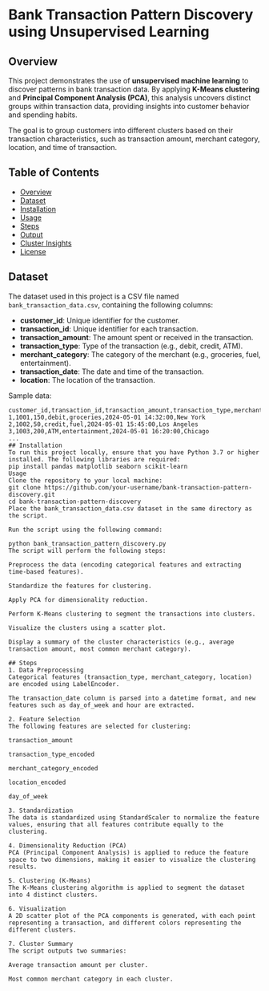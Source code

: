 # Bank Transaction Pattern Discovery using Unsupervised Learning

## Overview

This project demonstrates the use of **unsupervised machine learning** to discover patterns in bank transaction data. By applying **K-Means clustering** and **Principal Component Analysis (PCA)**, this analysis uncovers distinct groups within transaction data, providing insights into customer behavior and spending habits. 

The goal is to group customers into different clusters based on their transaction characteristics, such as transaction amount, merchant category, location, and time of transaction.

## Table of Contents

- [Overview](#overview)
- [Dataset](#dataset)
- [Installation](#installation)
- [Usage](#usage)
- [Steps](#steps)
- [Output](#output)
- [Cluster Insights](#cluster-insights)
- [License](#license)

## Dataset

The dataset used in this project is a CSV file named `bank_transaction_data.csv`, containing the following columns:

- **customer_id**: Unique identifier for the customer.
- **transaction_id**: Unique identifier for each transaction.
- **transaction_amount**: The amount spent or received in the transaction.
- **transaction_type**: Type of the transaction (e.g., debit, credit, ATM).
- **merchant_category**: The category of the merchant (e.g., groceries, fuel, entertainment).
- **transaction_date**: The date and time of the transaction.
- **location**: The location of the transaction.

Sample data:
```csv
customer_id,transaction_id,transaction_amount,transaction_type,merchant_category,transaction_date,location
1,1001,150,debit,groceries,2024-05-01 14:32:00,New York
2,1002,50,credit,fuel,2024-05-01 15:45:00,Los Angeles
3,1003,200,ATM,entertainment,2024-05-01 16:20:00,Chicago
...
## Installation
To run this project locally, ensure that you have Python 3.7 or higher installed. The following libraries are required:
pip install pandas matplotlib seaborn scikit-learn
Usage
Clone the repository to your local machine:
git clone https://github.com/your-username/bank-transaction-pattern-discovery.git
cd bank-transaction-pattern-discovery
Place the bank_transaction_data.csv dataset in the same directory as the script.

Run the script using the following command:

python bank_transaction_pattern_discovery.py
The script will perform the following steps:

Preprocess the data (encoding categorical features and extracting time-based features).

Standardize the features for clustering.

Apply PCA for dimensionality reduction.

Perform K-Means clustering to segment the transactions into clusters.

Visualize the clusters using a scatter plot.

Display a summary of the cluster characteristics (e.g., average transaction amount, most common merchant category).

## Steps
1. Data Preprocessing
Categorical features (transaction_type, merchant_category, location) are encoded using LabelEncoder.

The transaction_date column is parsed into a datetime format, and new features such as day_of_week and hour are extracted.

2. Feature Selection
The following features are selected for clustering:

transaction_amount

transaction_type_encoded

merchant_category_encoded

location_encoded

day_of_week

3. Standardization
The data is standardized using StandardScaler to normalize the feature values, ensuring that all features contribute equally to the clustering.

4. Dimensionality Reduction (PCA)
PCA (Principal Component Analysis) is applied to reduce the feature space to two dimensions, making it easier to visualize the clustering results.

5. Clustering (K-Means)
The K-Means clustering algorithm is applied to segment the dataset into 4 distinct clusters.

6. Visualization
A 2D scatter plot of the PCA components is generated, with each point representing a transaction, and different colors representing the different clusters.

7. Cluster Summary
The script outputs two summaries:

Average transaction amount per cluster.

Most common merchant category in each cluster.
